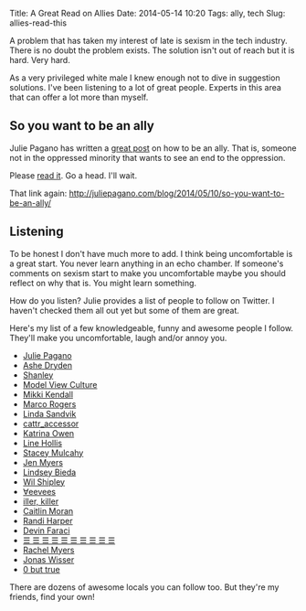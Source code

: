 Title: A Great Read on Allies
Date: 2014-05-14 10:20
Tags: ally, tech
Slug: allies-read-this

A problem that has taken my interest of late is sexism in the tech industry. There is no doubt the problem exists. The solution isn't out of reach but it is hard. Very hard.

As a very privileged white male I knew enough not to dive in suggestion solutions. I've been listening to a lot of great people. Experts in this area that can offer a lot more than myself.

## So you want to be an ally

Julie Pagano has written a [great post](http://juliepagano.com/blog/2014/05/10/so-you-want-to-be-an-ally/) on how to be an ally. That is, someone not in the oppressed minority that wants to see an end to the oppression.

Please [read it](http://juliepagano.com/blog/2014/05/10/so-you-want-to-be-an-ally/). Go a head. I'll wait.

That link again: http://juliepagano.com/blog/2014/05/10/so-you-want-to-be-an-ally/

## Listening

To be honest I don't have much more to add. I think being uncomfortable is a great start. You never learn anything in an echo chamber. If someone's comments on sexism start to make you uncomfortable maybe you should reflect on why that is. You might learn something.

How do you listen? Julie provides a list of people to follow on Twitter. I haven't checked them all out yet but some of them are great.

Here's my list of a few knowledgeable, funny and awesome people I follow. They'll make you uncomfortable, laugh and/or annoy you.

* [Julie Pagano](https://twitter.com/juliepagano)
* [Ashe Dryden](https://twitter.com/ashedryden)
* [Shanley](https://twitter.com/shanley)
* [Model View Culture](https://twitter.com/ModelViewMedia)
* [Mikki Kendall](https://twitter.com/Karnythia)
* [Marco Rogers](https://twitter.com/polotek)
* [Linda Sandvik](https://twitter.com/hyper_linda)
* [cattr_accessor](https://twitter.com/ntlk)
* [Katrina Owen](https://twitter.com/kytrinyx)
* [Line Hollis](https://twitter.com/LineHollis)
* [Stacey Mulcahy](https://twitter.com/bitchwhocodes)
* [Jen Myers](https://twitter.com/antiheroine)
* [Lindsey Bieda](https://twitter.com/lindseybieda)
* [Wil Shipley](https://twitter.com/wilshipley)
* [∀eevees](https://twitter.com/eevee)
* [iller, killer](https://twitter.com/hsjuju2)
* [Caitlin Moran](https://twitter.com/caitlinmoran)
* [Randi Harper](https://twitter.com/freebsdgirl)
* [Devin Faraci](https://twitter.com/devincf)
* [☰ ☰ ☰ ☰ ☰ ☰ ☰ ☰ ☰ ☰](https://twitter.com/jcoglan)
* [Rachel Myers](https://twitter.com/rachelmyers)
* [Jonas Wisser](https://twitter.com/jwisser)
* [0 but true](https://twitter.com/aanand)

There are dozens of awesome locals you can follow too. But they're my friends, find your own!
